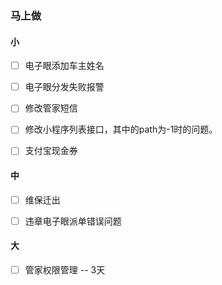 ### 马上做

#### 小
- [ ] 电子眼添加车主姓名
- [ ] 电子眼分发失败报警

- [ ] 修改管家短信
- [ ] 修改小程序列表接口，其中的path为-1时的问题。

- [ ] 支付宝现金券 

#### 中
- [ ] 维保迁出
- [ ] 违章电子眼派单错误问题


#### 大
- [ ] 管家权限管理 -- 3天